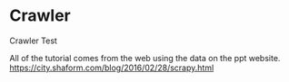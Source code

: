 # Crawler
Crawler Test

All of the tutorial comes from the web using the data on the ppt website.
https://city.shaform.com/blog/2016/02/28/scrapy.html
